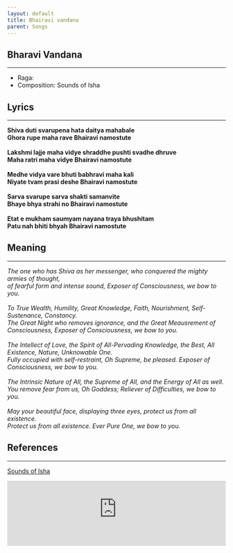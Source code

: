```yaml
---
layout: default
title: Bhairavi vandana
parent: Songs
---
```


## Bharavi Vandana
---
- Raga: 
- Composition: Sounds of Isha

## Lyrics
---

<p>
    <strong>
        Shiva duti svarupena hata daitya mahabale
        <br>
        Ghora rupe maha rave Bhairavi namostute
        <br>
        <br>
        Lakshmi lajje maha vidye shraddhe pushti svadhe dhruve
        <br>
        Maha ratri maha vidye Bhairavi namostute
        <br>
        <br>
        Medhe vidya vare bhuti babhravi maha kali
        <br>
        Niyate tvam prasi deshe Bhairavi namostute
        <br>
        <br>
        Sarva svarupe sarva shakti samanvite
        <br>
        Bhaye bhya strahi no Bhairavi namostute
        <br>
        <br>
        Etat e mukham saumyam nayana traya bhushitam
        <br>
        Patu nah bhiti bhyah Bhairavi namostute
    </strong>
</p>


## Meaning
---

<p>
    <em>
        The one who has Shiva as her messenger, who conquered the mighty armies of thought,
        <br>
        of fearful form and intense sound, Exposer of Consciousness, we bow to you.
        <br>
        <br>
        To True Wealth, Humility, Great Knowledge, Faith, Nourishment, Self-Sustenance, Constancy.
        <br>
        The Great Night who removes ignorance, and the Great Meausrement of Consciousness, Exposer of Consciousness, we bow to you.
        <br>
        <br>
        The Intellect of Love, the Spirit of All-Pervading Knowledge, the Best, All Existence, Nature, Unknowable One.
        <br>
        Fully occupied with self-restraint, Oh Supreme, be pleased. Exposer of Consciousness, we bow to you.
        <br>
        <br>
        The Intrinsic Nature of All, the Supreme of All, and the Energy of All as well.
        <br>
        You remove fear from us, Oh Goddess; Reliever of Difficulties, we bow to you.
        <br>
        <br>
        May your beautiful face, displaying three eyes, protect us from all existence.
        <br>
        Protect us from all existence. Ever Pure One, we bow to you.
    </em>
</p>


## References
---
[Sounds of Isha](https://open.spotify.com/track/2BPfuEhYccGXJe4nXCW9XT?si=o7hDpwbwSByfEs7fCt4ZIw)

<iframe width="100%" src="https://www.youtube-nocookie.com/embed/3jSEc7ZJ1Z8" frameborder="0" allow="accelerometer; autoplay; clipboard-write; encrypted-media; gyroscope; picture-in-picture" allowfullscreen></iframe>
